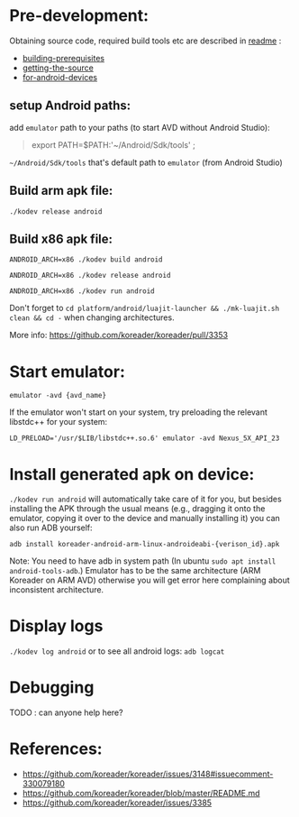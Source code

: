 # Pre-development:
Obtaining source code, required build tools etc are described in [readme](https://github.com/koreader/koreader/blob/master/README.md) :

* [building-prerequisites](https://github.com/koreader/koreader/blob/master/README.md#building-prerequisites)
* [getting-the-source](https://github.com/koreader/koreader/blob/master/README.md#getting-the-source)
* [for-android-devices](https://github.com/koreader/koreader/blob/master/README.md#for-android-devices)

## setup Android paths:
add `emulator` path to your paths (to start AVD without Android Studio):
> export PATH=$PATH:'~/Android/Sdk/tools' ; 

`~/Android/Sdk/tools` that's default path to `emulator` (from Android Studio)

## Build arm apk file:
`./kodev release android`

## Build x86 apk file:
`ANDROID_ARCH=x86 ./kodev build android`

`ANDROID_ARCH=x86 ./kodev release android`

`ANDROID_ARCH=x86 ./kodev run android`


Don't forget to `cd platform/android/luajit-launcher && ./mk-luajit.sh clean && cd -` when changing architectures.

More info: https://github.com/koreader/koreader/pull/3353

# Start emulator:
```
emulator -avd {avd_name}
```
If the emulator won't start on your system, try preloading the relevant libstdc++ for your system:
```
LD_PRELOAD='/usr/$LIB/libstdc++.so.6' emulator -avd Nexus_5X_API_23
```


# Install generated apk on device:
`./kodev run android` will automatically take care of it for you, but besides installing the APK through the usual means (e.g., dragging it onto the emulator, copying it over to the device and manually installing it) you can also run ADB yourself:

```
adb install koreader-android-arm-linux-androideabi-{verison_id}.apk
```

Note: You need to have adb in system path (In ubuntu `sudo apt install android-tools-adb`.)
Emulator has to be the same architecture (ARM Koreader on ARM AVD) otherwise you will get error here complaining about inconsistent architecture.

# Display logs
`./kodev log android`
or to see all android logs:
`adb logcat`

# Debugging

TODO : can anyone help here?

# References:
* https://github.com/koreader/koreader/issues/3148#issuecomment-330079180
* https://github.com/koreader/koreader/blob/master/README.md
* https://github.com/koreader/koreader/issues/3385
